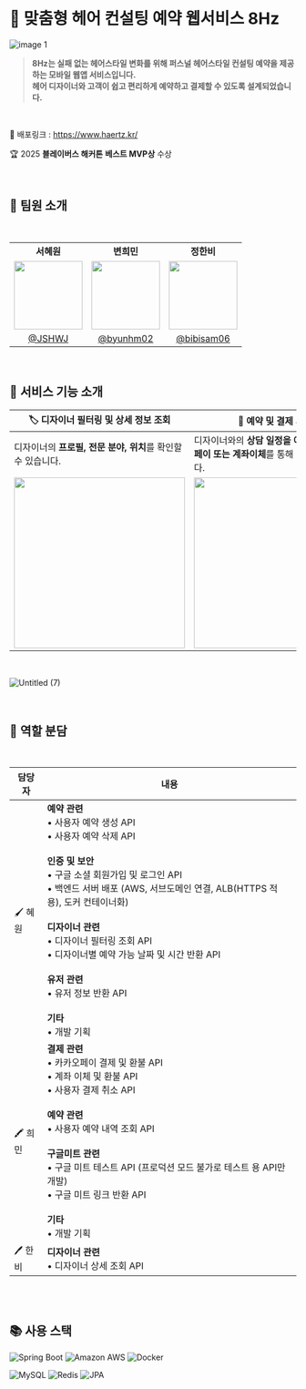 # 📅 맞춤형 헤어 컨설팅 예약 웹서비스 8Hz

![image 1](https://github.com/user-attachments/assets/2f4b7743-cf81-4962-ad2c-129d75cbeba5)

> **8Hz는 실패 없는 헤어스타일 변화를 위해 퍼스널 헤어스타일 컨설팅 예약을 제공하는 모바일 웹앱 서비스입니다. <br/>  헤어 디자이너와 고객이 쉽고 편리하게 예약하고 결제할 수 있도록 설계되었습니다.**

<br>

📌 배포링크 : https://www.haertz.kr/

🏆 2025 **블레이버스 해커톤** **베스트 MVP상** 수상

<br>

## 👥 팀원 소개
<br>

<table align="center">
  <tr>
    <td align="center"><b>서혜원</b></td>
    <td align="center"><b>변희민</b></td>
    <td align="center"><b>정한비</b></td>
  </tr>
  <tr>
    <td align="center">
      <img src="https://avatars.githubusercontent.com/u/81088222?v=4" width="120" height="120"/>
    </td>
    <td align="center">
      <img src="https://avatars.githubusercontent.com/u/128574532?v=4" width="120" height="120"/>
    </td>
    <td align="center">
      <img src="https://avatars.githubusercontent.com/u/147711078?v=4" width="120" height="120"/>
    </td>
  </tr>
  <tr>
    <td align="center"><a href="https://github.com/JSHWJ">@JSHWJ</a></td>
    <td align="center"><a href="https://github.com/byunhm02">@byunhm02</a></td>
    <td align="center"><a href="https://github.com/bibisam06">@bibisam06</a></td>
  </tr>
</table>

</br>
                                                                            
## 💬 서비스 기능 소개

| 🏷️ 디자이너 필터링 및 상세 정보 조회|  📅 예약 및 결제 시스템 | 📂 예약 내역 조회 |
|-------------------------------|-----------------------------|--------------------------------|
| 디자이너의 **프로필, 전문 분야, 위치**를 확인할 수 있습니다.| 디자이너와의 **상담 일정을 예약**하고, **카카오페이 또는 계좌이체**를 통해 결제할 수 있습니다. | **예약 내역 확인, 후기 작성, 취소, 비대면 미팅 입장, 요약 리포트 확인**이 가능합니다.|
|<img src="https://github.com/user-attachments/assets/75c0261f-11a5-4822-881c-09b5882b7ddb" width="300px"/> |<img src="https://github.com/user-attachments/assets/c476955c-00c4-4530-9687-f58f57db4568" width="300px"/>|<img src="https://github.com/user-attachments/assets/a9517483-9ae4-4f60-bd48-a7ac00696d2b" width="300px"/>|

<br>

![Untitled (7)](https://github.com/user-attachments/assets/43a235d8-afce-4787-bd03-0b79d89dd9f5)

<br>

## 📍 역할 분담
<br>
<table align="center">
      <tr>
        <th>담당자</th>
        <th>내용</th>
      </tr>
    </thead>
    <tbody>
      <tr>
        <td>🖌️ 혜원</td>
        <td>
          <strong>예약 관련</strong><br>
          • 사용자 예약 생성 API<br>
          • 사용자 예약 삭제 API<br><br>
          <strong>인증 및 보안</strong><br>
          • 구글 소셜 회원가입 및 로그인 API<br>
          • 백엔드 서버 배포 (AWS, 서브도메인 연결, ALB(HTTPS 적용), 도커 컨테이너화)<br><br>
          <strong>디자이너 관련</strong><br>
          • 디자이너 필터링 조회 API<br>
          • 디자이너별 예약 가능 날짜 및 시간 반환 API<br><br>
          <strong>유저 관련</strong><br>
          • 유저 정보 반환 API<br><br>
          <strong>기타</strong><br>
          • 개발 기획
        </td>
      </tr>
      <tr>
        <td>🖍️ 희민</td>
        <td>
          <strong>결제 관련</strong><br>
          • 카카오페이 결제 및 환불 API<br>
          • 계좌 이체 및 환불 API<br>
          • 사용자 결제 취소 API<br><br>
          <strong>예약 관련</strong><br>
          • 사용자 예약 내역 조회 API<br><br>
          <strong>구글미트 관련</strong><br>
          • 구글 미트 테스트 API (프로덕션 모드 불가로 테스트 용 API만 개발)<br>
          • 구글 미트 링크 반환 API<br><br>
          <strong>기타</strong><br>
          • 개발 기획
        </td>
      </tr>
      <tr>
        <td>🖊️ 한비</td>
        <td>
          <strong>디자이너 관련</strong><br>
          • 디자이너 상세 조회 API
        </td>
      </tr>
</table>
</br>

<br>


## 📚 사용 스택

![Spring Boot](https://img.shields.io/badge/Spring%20Boot-6DB33F?style=flat&logo=springboot&logoColor=white)
![Amazon AWS](https://img.shields.io/badge/Amazon%20AWS-232F3E?style=flat&logo=amazonaws&logoColor=white)
![Docker](https://img.shields.io/badge/Docker-2496ED?style=flat&logo=docker&logoColor=white)

![MySQL](https://img.shields.io/badge/MySQL-4479A1?style=flat&logo=mysql&logoColor=white)
![Redis](https://img.shields.io/badge/Redis-DC382D?style=flat&logo=redis&logoColor=white)
![JPA](https://img.shields.io/badge/JPA-6E4C13?style=flat&logo=hibernate&logoColor=white)

<br>
<br>

 
  
 
